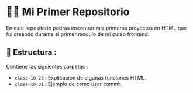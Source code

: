 # 👩‍💻 Mi Primer Repositorio

En este repositorio podras encontrar mis primeros proyectos en HTML que fuí creando durante el primer modulo de mi curso frontend.

## 📑 Estructura : 
Contiene las siguientes carpetas : 
- `clase-10-29` : Explicación de algunas funciones HTML.
- `clase-10-31` : Ejemplo de como usar commit.

